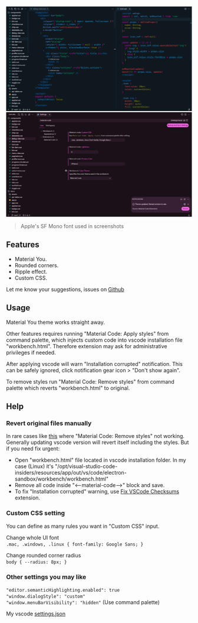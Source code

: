 ![Material Code Editor](https://raw.githubusercontent.com/rakibdev/material-code/main/screenshots/editor.png)
![Material Code Settings](https://raw.githubusercontent.com/rakibdev/material-code/main/screenshots/settings.png)

> Apple's SF Mono font used in screenshots

## Features

- Material You.
- Rounded corners.
- Ripple effect.
- Custom CSS.

Let me know your suggestions, issues on [Github](https://github.com/rakibdev/material-code/issues)

## Usage

Material You theme works straight away.

Other features requires running "Material Code: Apply styles" from command palette, which injects custom code into vscode installation file "workbench.html". Therefore extension may ask for administrative privileges if needed.

After applying vscode will warn "Installation corrupted" notification. This can be safely ignored, click notification gear icon > "Don't show again".

To remove styles run "Material Code: Remove styles" from command palette which reverts "workbench.html" to original.

## Help

### Revert original files manually

In rare cases like [this](https://github.com/rakibdev/material-code/issues/2) where "Material Code: Remove styles" not working. Generally updating vscode version will revert itself including the styles. But if you need fix urgent:

- Open "workbench.html" file located in vscode installation folder.
  In my case (Linux) it's "/opt/visual-studio-code-insiders/resources/app/out/vs/code/electron-sandbox/workbench/workbench.html"
- Remove all code inside "<--material-code-->" block and save.
- To fix "Installation corrupted" warning, use [Fix VSCode Checksums](https://marketplace.visualstudio.com/items?itemName=lehni.vscode-fix-checksums) extension.

### Custom CSS setting

You can define as many rules you want in "Custom CSS" input.

Change whole UI font<br>
`.mac, .windows, .linux { font-family: Google Sans; }`

Change rounded corner radius<br>
`body { --radius: 8px; }`

### Other settings you may like

`"editor.semanticHighlighting.enabled": true`<br>
`"window.dialogStyle": "custom"`<br>
`"window.menuBarVisibility": "hidden"` (Use command palette)

My vscode [settings.json](https://github.com/rakibdev/dotfiles/blob/main/home/rakib/.config/Code%20-%20Insiders/User/settings.json)
